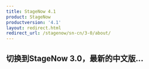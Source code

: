 ```yaml
---
title: StageNow 4.1
product: StageNow
productversion: '4.1'
layout: redirect.html
redirect_url: /stagenow/sn-cn/3-0/about/
---
```


## 切换到StageNow 3.0，最新的中文版...